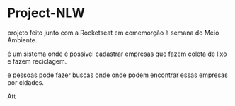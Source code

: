 # Project-NLW

projeto feito junto com a Rocketseat em comemorção à semana do Meio Ambiente.

é um sistema onde é possivel cadastrar empresas que fazem coleta de lixo e fazem reciclagem.

e pessoas pode fazer buscas onde onde podem encontrar essas empresas por cidades.


Att
